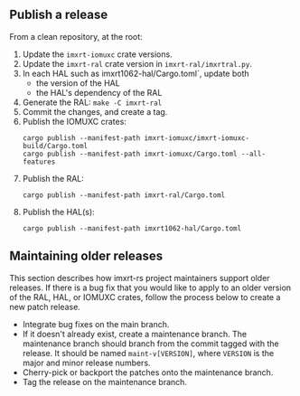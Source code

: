 ## Publish a release

From a clean repository, at the root:

1. Update the `imxrt-iomuxc` crate versions.
2. Update the `imxrt-ral` crate version in `imxrt-ral/imxrtral.py`.
3. In each HAL such as imxrt1062-hal/Cargo.toml`, update both
    - the version of the HAL
    - the HAL's dependency of the RAL
4. Generate the RAL: `make -C imxrt-ral`
5. Commit the changes, and create a tag.
6. Publish the IOMUXC crates:
    ```
    cargo publish --manifest-path imxrt-iomuxc/imxrt-iomuxc-build/Cargo.toml
    cargo publish --manifest-path imxrt-iomuxc/Cargo.toml --all-features
    ```
7. Publish the RAL:
    ```
    cargo publish --manifest-path imxrt-ral/Cargo.toml
    ```
8. Publish the HAL(s):
    ```
    cargo publish --manifest-path imxrt1062-hal/Cargo.toml
    ```

## Maintaining older releases

This section describes how imxrt-rs project maintainers support older releases.
If there is a bug fix that you would like to apply to an older version of the
RAL, HAL, or IOMUXC crates, follow the process below to create a new patch
release.

- Integrate bug fixes on the main branch.
- If it doesn't already exist, create a maintenance branch. The maintenance branch should
  branch from the commit tagged with the release. It should be named `maint-v[VERSION]`,
  where `VERSION` is the major and minor release numbers.
- Cherry-pick or backport the patches onto the maintenance branch.
- Tag the release on the maintenance branch.
